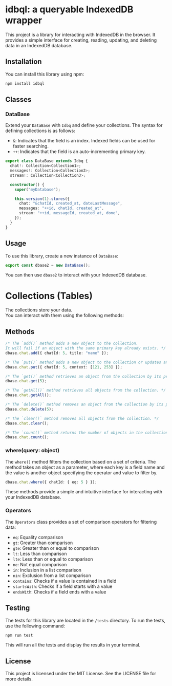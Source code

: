 # idbql: a queryable IndexedDB wrapper

This project is a library for interacting with IndexedDB in the browser. It provides a simple interface for creating, reading, updating, and deleting data in an IndexedDB database.

## Installation

You can install this library using npm:

```bash
npm install idbql
```

## Classes

### DataBase

Extend your `DataBase` with `Idbq` and define your collections. The syntax for defining collections is as follows:

- `&`: Indicates that the field is an index. Indexed fields can be used for faster searching.
- `++`: Indicates that the field is an auto-incrementing primary key.

```typescript
export class DataBase extends Idbq {
  chat!: Collection<Collection1>;
  messages!: Collection<Collection2>;
  stream!: Collection<Collection3>;

  constructor() {
    super("myDatabase");

    this.version(1).stores({
      chat: "&chatId, created_at, dateLastMessage",
      messages: "++id, chatId, created_at",
      stream: "++id, messageId, created_at, done",
    });
  }
}
```
## Usage

To use this library, create a new instance of `DataBase`:

```typescript
export const dbase2 = new DataBase();  
```

You can then use `dbase2` to interact with your IndexedDB database.

# Collections (Tables)
The collections store your data.  
You can interact with them using the following methods:

## Methods 

```typescript
/* The `add()` method adds a new object to the collection. 
It will fail if an object with the same primary key already exists. */
dbase.chat.add({ chatId: 5, title: "name" });

/* The `put()` method adds a new object to the collection or updates an existing object. If an object with the same primary key already exists, it will be updated with the new values. */
dbase.chat.put({ chatId: 5, context: [121, 253] });

/* The `get()` method retrieves an object from the collection by its primary key. */
dbase.chat.get(5);

/* The `getAll()` method retrieves all objects from the collection. */
dbase.chat.getAll();

/* The `delete()` method removes an object from the collection by its primary key. */
dbase.chat.delete(5);

/* The `clear()` method removes all objects from the collection. */
dbase.chat.clear();  

/* The `count()` method returns the number of objects in the collection. */
dbase.chat.count();
``` 

### where(query: object)

The `where()` method filters the collection based on a set of criteria. The method takes an object as a parameter, where each key is a field name and the value is another object specifying the operator and value to filter by.

```typescript
dbase.chat.where({ chatId: { eq: 5 } });
```

These methods provide a simple and intuitive interface for interacting with your IndexedDB database.

### Operators

The `Operators` class provides a set of comparison operators for filtering data:

- `eq`: Equality comparison
- `gt`: Greater than comparison
- `gte`: Greater than or equal to comparison
- `lt`: Less than comparison
- `lte`: Less than or equal to comparison
- `ne`: Not equal comparison
- `in`: Inclusion in a list comparison
- `nin`: Exclusion from a list comparison
- `contains`: Checks if a value is contained in a field
- `startsWith`: Checks if a field starts with a value
- `endsWith`: Checks if a field ends with a value



## Testing

The tests for this library are located in the `/tests` directory. To run the tests, use the following command:

```bash
npm run test
```

This will run all the tests and display the results in your terminal.

## License

This project is licensed under the MIT License. See the LICENSE file for more details.
